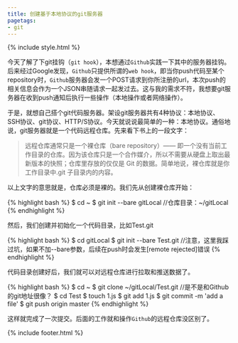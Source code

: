 ```yaml
---
title: 创建基于本地协议的git服务器
pagetags:
- git
---
```


{% include style.html %}

<!--more-->
今天了解了下git挂钩（```git hook```），本想通过```Github```实践一下其中的服务器挂钩。后来经过Google发现，```Github```只提供所谓的```web hook```，即当你push代码至某个repository时，```Github```服务器会发一个POST请求到你所注册的url，本次push的相关信息会作为一个JSON串随请求一起发过去。这与我的需求不符，我想要git服务器在收到push通知后执行一些操作（本地操作或者网络操作）。
<!--more-->

于是，就想自己搭个git代码服务器。架设git服务器共有4种协议：本地协议、SSH协议、git协议、HTTP/S协议。今天就说说最简单的一种：本地协议。通俗地说，git服务器就是一个代码远程仓库。先来看下书上的一段文字：

>远程仓库通常只是一个裸仓库（bare repository）—— 即一个没有当前工作目录的仓库。因为该仓库只是一个合作媒介，所以不需要从硬盘上取出最新版本的快照；仓库里存放的仅仅是 Git 的数据。简单地说，裸仓库就是你工作目录中.git 子目录内的内容。

以上文字的意思就是，仓库必须是裸的。我们先从创建裸仓库开始：

{% highlight bash %}
$ cd ~
$ git init --bare gitLocal    //仓库目录：~/gitLocal
{% endhighlight %}

然后，我们创建并初始化一个代码目录，比如Test.git

{% highlight bash %}
$ cd gitLocal
$ git init --bare Test.git    //注意，这里我踩过坑，如果不加--bare参数，后续在push时会发生[remote rejected]错误
{% endhighlight %}

代码目录创建好后，我们就可以对远程仓库进行拉取和推送数据了。

{% highlight bash %}
$ cd ~
$ git clone ~/gitLocal/Test.git    //是不是和Github的git地址很像？
$ cd Test
$ touch 1.js
$ git add 1.js
$ git commit -m 'add a file'
$ git push origin master
{% endhighlight %}

这样就完成了一次提交。后面的工作就和操作```Github```的远程仓库没区别了。

{% include footer.html %}

